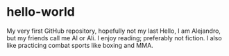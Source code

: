# hello-world
My very first GitHub repository, hopefully not my last
Hello, I am Alejandro, but my friends call me Al or Ali.
I enjoy reading; preferably not fiction. I also like practicing combat sports like boxing and MMA.
